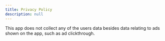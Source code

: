 ```yaml
---
title: Privacy Policy
description: null
---
```

This app does not collect any of the users data besides data relating to ads shown on the app, such as ad clickthrough.
